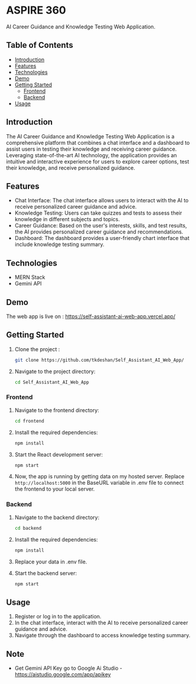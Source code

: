 # ASPIRE 360

AI Career Guidance and Knowledge Testing Web Application.

## Table of Contents

- [Introduction](#introduction)
- [Features](#features)
- [Technologies](#technologies)
- [Demo](#demo)
- [Getting Started](#getting-started)
  - [Frontend](#frontend)
  - [Backend](#backend)
- [Usage](#usage)

## Introduction

The AI Career Guidance and Knowledge Testing Web Application is a comprehensive platform that combines a chat interface and a dashboard to assist users in testing their knowledge and receiving career guidance. Leveraging state-of-the-art AI technology, the application provides an intuitive and interactive experience for users to explore career options, test their knowledge, and receive personalized guidance.

## Features

- Chat Interface: The chat interface allows users to interact with the AI to receive personalized career guidance and advice.
- Knowledge Testing: Users can take quizzes and tests to assess their knowledge in different subjects and topics.
- Career Guidance: Based on the user's interests, skills, and test results, the AI provides personalized career guidance and recommendations.
- Dashboard: The dashboard provides a user-friendly chart interface that include knowledge testing summary.

## Technologies

- MERN Stack
- Gemini API

## Demo

The web app is live on : https://self-assistant-ai-web-app.vercel.app/

## Getting Started

1. Clone the project :
   
    ```bash
   git clone https://github.com/tkdeshan/Self_Assistant_AI_Web_App/
    
3. Navigate to the project directory:

    ```bash
   cd Self_Assistant_AI_Web_App

### Frontend

1. Navigate to the frontend directory:

   ```bash
   cd frontend

2. Install the required dependencies:

   ```bash
   npm install

3. Start the React development server:

    ```bash
   npm start

4. Now, the app is running by getting data on my hosted server. Replace `http://localhost:5000` in the BaseURL variable in .env file to connect the frontend to your local server.
   
### Backend

1. Navigate to the backend directory:

   ```bash
   cd backend

2. Install the required dependencies:

   ```bash
   npm install
   
3. Replace your data in .env file.
 
4. Start the backend server:

    ```bash
   npm start

## Usage

1. Register or log in to the application.
2. In the chat interface, interact with the AI to receive personalized career guidance and advice.
3. Navigate through the dashboard to access knowledge testing summary.

## Note

- Get Gemini API Key go to Google Ai Studio - https://aistudio.google.com/app/apikey
